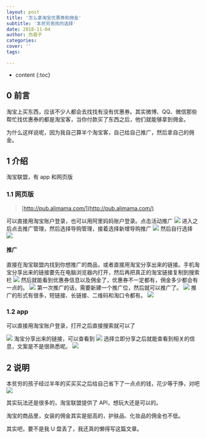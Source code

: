 ```yaml
---
layout: post
title: '怎么拿淘宝优惠券和佣金'
subtitle: '本贫穷男孩的选择'
date: 2018-11-04
author: 伪君子
categories:
cover: ''
tags: 

---
```


* content
{:toc}
## 0 前言
淘宝上买东西，应该不少人都会去找找有没有优惠券。其实微博、QQ、微信那些帮忙找优惠券的都是淘宝客，当你付款买了东西之后，他们就能够拿到佣金。

为什么这样说呢，因为我自己算半个淘宝客，自己给自己推广，然后拿自己的佣金。

##  1 介绍
淘宝联盟，有 app 和网页版

### 1.1 网页版
>[http://pub.alimama.com/](http://pub.alimama.com/)

可以直接用淘宝账户登录，也可以用阿里妈妈账户登录。点击活动推广
![](https://upload-images.jianshu.io/upload_images/2989110-e4c0d6540ce12b98.png)
进入之后点击推广管理，然后选择导购管理，接着选择新增导购推广
![](https://upload-images.jianshu.io/upload_images/2989110-4d7054423a38d96f.png)
然后自行选择
![](https://upload-images.jianshu.io/upload_images/2989110-32bba7595d90b684.png)
####  推广
直接在淘宝联盟内找到你想推广的商品，或者直接用淘宝分享出来的链接。手机淘宝分享出来的链接要先在电脑浏览器内打开，然后再把真正的淘宝链接复制到搜索栏
![](https://upload-images.jianshu.io/upload_images/2989110-2a4b4ad215dcff9d.png)
然后就能看到优惠券信息以及佣金了，优惠券不一定都有，佣金多少都会有一点的。
![](https://upload-images.jianshu.io/upload_images/2989110-19c14b861742fb67.png)
第一次推广的话，需要新建一个推广位，然后就可以推广了。
![](https://upload-images.jianshu.io/upload_images/2989110-946aae8bc68ec9ac.png)
推广的形式有很多，短链接、长链接、二维码和淘口令都有。
![](https://upload-images.jianshu.io/upload_images/2989110-41b398a210dc2552.png)

### 1.2 app
可以直接用淘宝账户登录，打开之后直接搜索就可以了

![](https://upload-images.jianshu.io/upload_images/2989110-45ff4caa9a2a4d52.png)
淘宝分享出来的链接，可以查看到
![](https://upload-images.jianshu.io/upload_images/2989110-caa9444745f1d13b.png)
选择立即分享之后就能查看到相关的信息，文案是不是很熟悉呢。
![](https://upload-images.jianshu.io/upload_images/2989110-a199287ac9d4e68d.png)   

## 2 说明
本贫穷的孩子经过半年的买买买之后给自己省下了一点点的钱，花少等于挣，对吧
![](https://upload-images.jianshu.io/upload_images/2989110-546009e172fe8bb6.png)  

其实玩法还是很多的，淘宝联盟提供了 API，想玩大还是可以的。

淘宝的商品里，女装的佣金其实是挺高的，护肤品、化妆品的佣金也不低。

其实吧，要不是我 U 盘丢了，我还真的懒得写这篇文章。